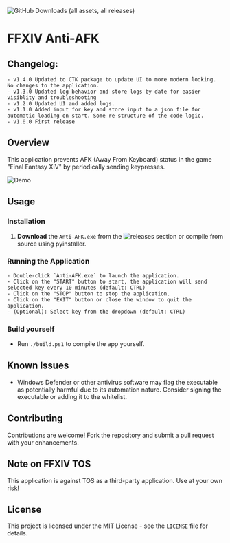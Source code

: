 ![GitHub Downloads (all assets, all releases)](https://img.shields.io/github/downloads/sevu11/ffxiv-anti-afk/total)

# FFXIV Anti-AFK

## Changelog:
```
- v1.4.0 Updated to CTK package to update UI to more modern looking. No changes to the application.
- v1.3.0 Updated log behavior and store logs by date for easier visiblity and troubleshooting
- v1.2.0 Updated UI and added logs.
- v1.1.0 Added input for key and store input to a json file for automatic loading on start. Some re-structure of the code logic.
- v1.0.0 First release
```

## Overview
This application prevents AFK (Away From Keyboard) status in the game "Final Fantasy XIV" by periodically sending keypresses.

![Demo](https://i.imgur.com/4gUmF9C.png)

## Usage

### Installation
1. **Download** the `Anti-AFK.exe` from the ![releases](https://github.com/sevu11/ffxiv-anti-afk/releases/latest) section or compile from source using pyinstaller.

### Running the Application
```
- Double-click `Anti-AFK.exe` to launch the application.
- Click on the "START" button to start, the application will send selected key every 10 minutes (default: CTRL)
- Click on the "STOP" button to stop the application.
- Click on the "EXIT" button or close the window to quit the application.
- (Optional): Select key from the dropdown (default: CTRL)
```

### Build yourself
- Run `./build.ps1` to compile the app yourself.

## Known Issues
- Windows Defender or other antivirus software may flag the executable as potentially harmful due to its automation nature. Consider signing the executable or adding it to the whitelist.

## Contributing
Contributions are welcome! Fork the repository and submit a pull request with your enhancements.

## Note on FFXIV TOS
This application is against TOS as a third-party application. Use at your own risk!

## License
This project is licensed under the MIT License - see the `LICENSE` file for details.
